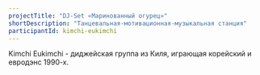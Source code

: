 ```yaml
---
projectTitle: "DJ-Set «Маринованный огурец»"
shortDescription: "Танцевальная-мотивационная-музыкальная станция"
participantId: kimchi-eukimchi
---
```


Kimchi Eukimchi - диджейская группа из Киля, играющая корейский и евродэнс 1990-х.
